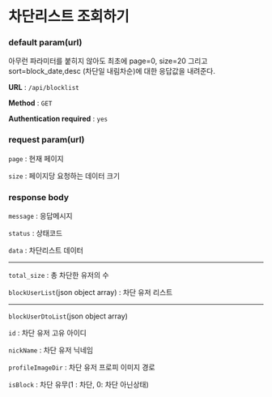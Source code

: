 # 차단리스트 조회하기


### default param(url)
아무런 파라미터를 붙히지 않아도 최초에 page=0, size=20
그리고 sort=block_date,desc (차단일 내림차순)에 대한
응답값을 내려준다.


**URL** : `/api/blocklist` 

**Method** : `GET`

**Authentication required** : `yes`

### request param(url)

`page` : 현재 페이지

`size` : 페이지당 요청하는 데이터 크기

### response body

`message` : 응답메시지

`status` : 상태코드

`data` : 차단리스트 데이터


---

`total_size` : 총 차단한 유저의 수

`blockUserList`(json object array) : 차단 유저 리스트

--- 

`blockUserDtoList`(json object array)

`id` : 차단 유저 고유 아이디

`nickName` : 차단 유저 닉네임

`profileImageDir` : 차단 유저 프로피 이미지 경로

`isBlock` : 차단 유무(1 : 차단, 0: 차단 아닌상태)
